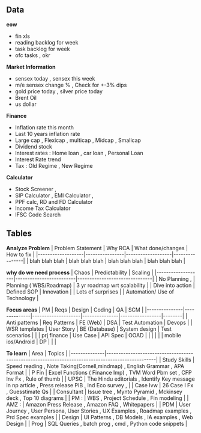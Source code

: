 ## Data 
**eow**
- fin xls 
- reading backlog for week 
- task backlog for week
- ofc tasks , okr 

**Market Information**
- sensex today , sensex this week
- m/e sensex change % , Check for +-3% dips
- gold price today , silver price today
- Brent Oil
- us dollar

**Finance**
- Inflation rate this month
- Last 10 years inflation rate
- Large cap , Flexicap , multicap , Midcap , Smallcap
- Dividend stock
- Interest rates : Home loan , car loan , Personal Loan 
- Interest Rate trend
- Tax : Old Regime , New Regime

**Calculator**
- Stock Screener , 
- SIP Calculator , EMI Calculator ,
- PPF calc, RD and FD Calculator
- Income Tax Calculator
- IFSC Code Search

## Tables
**Analyze Problem**
| Problem Statement | Why RCA        | What done/changes | How to fix     |
|-------------------|----------------|-------------------|----------------|
| blah blah blah    | blah blah blah | blah blah blah    | blah blah blah |

**why do we need process**
| Chaos             | Predictability          | Scaling                       |
|-------------------|-------------------------|-------------------------------|
| No Planning ,     | Planning ( WBS/Roadmap) | 3 yr roadmap wrt scalability  |
| Dive into action  | Defined SOP             | Innovation                    |
| Lots of surprises |                         | Automation/ Use of Technology |

**Focus areas**
| PM            | Reqs         | Design             | Coding        | QA              | SCM    |
|---------------|--------------|--------------------|---------------|-----------------|--------|
| Anti patterns | Req Patterns | FE (Web)           | DSA           | Test Automation | Devops |
| WSR templates | User Story   | BE (Database)      | System design | Test scenarios  |        |
| prj finance   | Use Case     | API Spec           | OOAD          |                 |        |
|               |              | mobile ios/Android | DP            |                 |        |

**To learn**
| Area         | Topics                                                                                           |
|--------------|--------------------------------------------------------------------------------------------------|
| Study Skills | Speed reading , Note Taking(Cornell,mindmap) , English Grammar , APA Format                      |
| P Fin        | Excel Functions ( Finance Imp) , TVM Word Pbm set , CFP Inv Fx , Rule of thumb                   |
| UPSC         | The Hindu editorials , Identify Key message in np article , Press release PIB , Ind Eco survey , |
| Case Ivw     | 26 Case I Fx , Guesstimate Qs                                                                    |
| Consultant   | Issue tree , Mynto Pyramid , Mckinsey deck , Top 10 diagrams                                     |
| PM :         | WBS , Project Schedule , Fin modeling                                                            |
| AMZ :        | Amazon Press Release , Amazon FAQ , Whitepapers                                                 |
| PDM          | User Journey ,  User Persona, User Stories , UX Examples , Roadmap examples , Prd Spec examples  |
| Design       | UI Patterns , DB Models , IA examples , Web Design                                               |
| Prog         | SQL Queries , batch prog ,  cmd , Python code snippets                                           |
